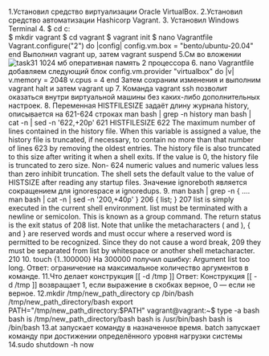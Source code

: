 1.Установил средство виртуализации Oracle VirtualBox.
2.Установил средство автоматизации Hashicorp Vagrant.
3. Установил Windows Terminal
4. $ cd c:\
$ mkdir vagrant
$ cd vagrant
$ vagrant init
$ nano Vagrantfile
    Vagrant.configure("2") do |config|
    config.vm.box = "bento/ubuntu-20.04"
    end
    Выполнил vagrant up, затем vagrant suspend
    5.Cм  во вложении  ![task31](https://user-images.githubusercontent.com/78801043/150679149-f42f9492-83bd-42db-9d71-4561be864cfb.png)
1024 мб оперативная память
2 процессора
6. nano Vagrantfile добавляем следующий блок
    config.vm.provider "virtualbox" do |v|
    v.memory = 2048
    v.cpus = 4
end
Затем сохраним изменения и выполним vagrant halt и затем vagrant up
7. Команда vagrant ssh  позволит оказаться внутри виртуальной машины без каких-либо дополнительных настроек.
8. Переменная HISTFILESIZE задаёт длину журнала history, описывается на 621-624 строках 
man bash | grep -n history
man bash | cat -n | sed -n '622,+20p'
   621         HISTFILESIZE
   622                The maximum number of lines contained in the history file.  When this variable is assigned a value, the history file is truncated, if necessary, to contain no more than that number of lines
   623                by removing the oldest entries.  The history file is also truncated to this size after writing it when a shell exits.  If the value is 0, the history file is truncated to zero  size.   Non-
   624                numeric values and numeric values less than zero inhibit truncation.  The shell sets the default value to the value of HISTSIZE after reading any startup files.
Значение ignoreboth является сокращением для ignorespace и ignoredups.
9. man bash | grep -n {
....
man bash | cat -n | sed -n '200,+40p'
}
   206         { list; }
   207                list  is  simply executed in the current shell environment.  list must be terminated with a newline or semicolon.  This is known as a group command.  The return status is the exit status of
   208                list.  Note that unlike the metacharacters ( and ), { and } are reserved words and must occur where a reserved word is permitted to be recognized.  Since they do not  cause  a  word  break,
   209                they must be separated from list by whitespace or another shell metacharacter.
   210
   10. touch {1..100000}
   На 300000 получил ошибку: Argument list too long. Ответ: ограничение на максимальное количество аргументов в команде.
   11.Что делает конструкция [[ -d /tmp ]] Ответ: Конструкция [[ -d /tmp ]] возвращает 1, если выражение в скобках верное, 0 — если не верное.
   12.mkdir /tmp/new_path_directory
cp /bin/bash /tmp/new_path_directory/bash
export PATH="/tmp/new_path_directory:$PATH"  
vagrant@vagrant:~$ type -a bash
bash is /tmp/new_path_directory/bash
bash is /usr/bin/bash
bash is /bin/bash
13.at запускает команду в назначенное время.
batch запускает команду при достижении определённого уровня нагрузки системы
14.sudo shutdown -h now
